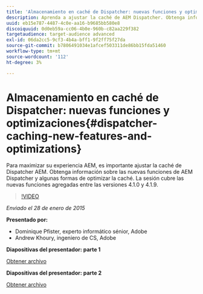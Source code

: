 ```yaml
---
title: 'Almacenamiento en caché de Dispatcher: nuevas funciones y optimizaciones'
description: Aprenda a ajustar la caché de AEM Dispatcher. Obtenga información sobre las nuevas funciones de AEM Dispatcher y algunas formas de optimizar la caché. La sesión cubre las nuevas funciones agregadas entre las versiones 4.1.0 y 4.1.9.
uuid: eb15e787-4487-4c0e-aa16-b9685bb580e8
discoiquuid: 0d0eb59a-cc06-4b0e-960b-c82aa229f382
targetaudience: target-audience advanced
exl-id: 06da2cc5-9cf3-4b4a-bff1-9f2ff75f27da
source-git-commit: b7806491034e1afcef503311de86bb15fda51460
workflow-type: tm+mt
source-wordcount: '112'
ht-degree: 3%

---
```


# Almacenamiento en caché de Dispatcher: nuevas funciones y optimizaciones{#dispatcher-caching-new-features-and-optimizations}

Para maximizar su experiencia AEM, es importante ajustar la caché de Dispatcher AEM. Obtenga información sobre las nuevas funciones de AEM Dispatcher y algunas formas de optimizar la caché. La sesión cubre las nuevas funciones agregadas entre las versiones 4.1.0 y 4.1.9.

>[!VIDEO](https://video.tv.adobe.com/v/19378/?quality=9)

*Enviado el 28 de enero de 2015*

**Presentado por:**

* Dominique Pfister, experto informático sénior, Adobe
* Andrew Khoury, ingeniero de CS, Adobe

**Diapositivas del presentador: parte 1**

[Obtener archivo](assets/aemgems-dispatcher-caching-part1-jan-28-2015.pdf)

**Diapositivas del presentador: parte 2**

[Obtener archivo](assets/aemgems-dispatcher-caching-part2-jan-28-2015.pdf)
<!--
[Get back to the Overview](https://helpx.adobe.com/experience-manager/kt/eseminars/gems/aem-index.html)
-->

